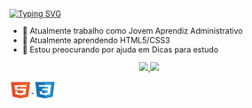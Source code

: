 
[![Typing SVG](https://readme-typing-svg.herokuapp.com/?color=00CED1&size=35&center=true&vCenter=true&width=1000&lines=Ola,+meu+Nome+e+Guilherme+Cardoso;Tenho+22+anos+de+idade;Eu+almejo+ser+um+Programador+Full+Stack;Seja+Bem+vindo!+:%29)](https://git.io/typing-svg)

- 🔭 Atualmente trabalho como Jovem Aprendiz Administrativo
- 🌱 Atualmente aprendendo HTML5/CSS3
- 🤔 Estou preocurando por ajuda em Dicas para estudo
<div align="center">
  <a href="https://github.com/guilerme14">
  <img height="180em" src="https://github-readme-stats.vercel.app/api?username=guilerme14&show_icons=true&theme=dark&include_all_commits=true&count_private=true"/>
  <img height="180em" src="https://github-readme-stats.vercel.app/api/top-langs/?username=guilerme14&layout=compact&langs_count=7&theme=dark"/>
</div>
<div style="display: inline_block"><br>
  <img align="center" alt="guilerme-HTML" height="30" width="40" src="https://raw.githubusercontent.com/devicons/devicon/master/icons/html5/html5-original.svg">
  <img align="center" alt="guilerme-CSS" height="30" width="40" src="https://raw.githubusercontent.com/devicons/devicon/master/icons/css3/css3-original.svg">
</div>
